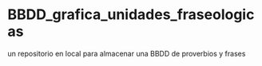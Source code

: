 # BBDD_grafica_unidades_fraseologicas
un repositorio en local para almacenar una BBDD de proverbios y frases
